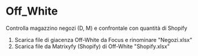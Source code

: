 # Off_White
 Controlla magazzino negozi (D, M) e confrontale con quantità di Shopify

1. Scarica file di giacenza Off-White da Focus e rinominare "Negozi.xlsx"
2. Scarica file da Matrixyfy (Shopify) di Off-White "Shopify.xlsx"
